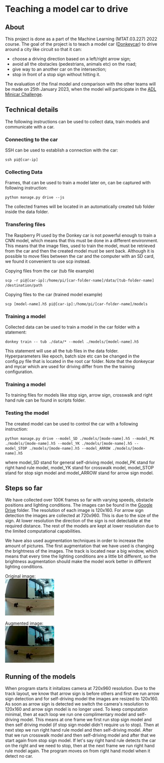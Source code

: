 # Teaching a model car to drive

## About

This project is done as a part of the Machine Learning (MTAT.03.227) 2022 course. The goal of the project is to teach a model car ([Donkeycar](http://docs.donkeycar.com/)) to drive around a city like circuit so that it can:
- choose a driving direction based on a left/right arrow sign;
- avoid all the obstacles (pedestrians, animals etc) on the road;
- give way to an another car on the intersection;
- stop in front of a stop sign without hitting it.

The evaluation of the final model and comparison with the other teams will be made on 25th January 2023, when the model will participate in the [ADL Minicar Challenge](https://docs.google.com/document/d/1lKWmzDgB0UsW0jYLL02xssNvKfSIyu-uawcHl9se4VY/edit).

## Technical details

The following instructions can be used to collect data, train models and communicate with a car.

### Connecting to the car

SSH can be used to establish a connection with the car:

```
ssh pi@[car-ip]
```

### Collecting Data

Frames, that can be used to train a model later on, can be captured with following instruction:

```
python manage.py drive --js
```

The collected frames will be located in an automatically created tub folder inside the data folder.

### Transfering files

The Raspberry PI used by the Donkey car is not powerful enough to train a CNN model, which means that this must be done in a different environment. This means that the image files, used to train the model, must be retrieved from the car and then the created model must be sent back. Although it is possible to move files between the car and the computer with an SD card, we found it convenient to use scp instead.

Copying files from the car (tub file example)

```
scp -r pi@[car-ip]:/home/pi/[car-folder-name]/data/[tub-folder-name] /destination/path
```

Copying files to the car (trained model example)

```
scp [model-name].h5 pi@[car-ip]:/home/pi/[car-folder-name]/models
```

### Training a model 

Collected data can be used to train a model in the car folder with a statement:

```
donkey train -- tub ./data/* --model ./models/[model-name].h5
```

This statement will use all the tub files in the data folder.  
Hyperparameters like epoch, batch size etc can be changed in the config.py file that is located in the root car folder. Note that the donkeycar and mycar which are used for driving differ from the the training configuration.

### Training a model 
To training files for models like stop sign, arrow sign, crosswalk and right hand rule can be found in scripts folder.

### Testing the model

The created model can be used to control the car with a following instruction:

```
python manage.py drive --model_SD ./models/[mode-name].h5 --model_PK ./models/[mode-name].h5 --model_YK ./models/[mode-name].h5 --model_STOP ./models/[mode-name].h5 --model_ARROW ./models/[mode-name].h5
```

where model_SD stand for general self-driving model, model_PK stand for right hand rule model, model_YK stand for crosswalk model, model_STOP stand for stop sign model and model_ARROW stand for arrow sign model.

## Steps so far

We have collected over 100K frames so far with varying speeds, obstacle positions and lighting conditions. The images can be found in the [Google Drive](https://drive.google.com/drive/folders/1s1fuojH4sHv6buKUtdfz4J60KtZhVlmV) folder. The resolution of each image is 120x160. For arrow sign detection the images are collected at 720x960. This is due to the size of the sign. At lower resolution the direction of the sign is not detectable at the required distance. The rest of the models are kept at lower resolution due to the limited computational capabilities.

We have also used augmentation techniques in order to increase the amount of pictures. The first augmentation that we have used is changing the brightness of the images. The track is located near a big window, which means that every time the lighting conditions are a little bit different, so the brightness augmentation should make the model work better in different lighting conditions.  

Original image:  
![Original image](./readme-images/brightness_original.jpg)  

Augmented image:  
![Augmented image](./readme-images/brightness1.jpg)

## Running of the models
When program starts it initalizes camera at 720x960 resolution. Due to the track layout, we know that arrow sign is before others and first we run arrow sign detection and for self-driving model the images are resized to 120x160. As soon as arrow sign is detected we switch the camera's resolution to 120x160 and arrow sign model is no longer used. To keep computation minimal, then at each loop we run one complimentary model and self-driving model. This means at one frame we first run stop sign model and then self driving model (if stop sign model didn't require us to stop). Then at next step we run right hand rule model and then self-driving model. After that we run crosswalk model and then self-driving model and after that we start again from stop sign model. If let's say right hand rule detects the car on the right and we need to stop, then at the next frame we run right hand rule model again. The program moves on from right hand model when it detect no car.